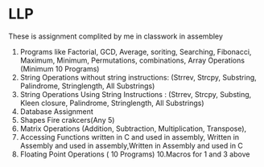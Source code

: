 # LLP
These is assignment complited by me in classwork in assembley
1. Programs like Factorial, GCD, Average, soriting, Searching, Fibonacci, Maximum, Minimum, Permutations, combinations, Array Operations (Minimum 10 Programs)
2. String Operations without string instructions:  (Strrev, Strcpy, Substring, Palindrome, Stringlength, All Substrings)
3. String Operations Using String Instructions : (Strrev, Strcpy, Substing, Kleen closure, Palindrome, Stringlength, All Substrings)
4. Database Assignment 
5. Shapes  Fire crakcers(Any 5)
7. Matrix Operations (Addition, Subtraction, Multiplication, Transpose),
8. Accessing Functions written in C and used in assembly, Written in Assembly and used in assembly,Written in Assembly and used in C 
9. Floating Point Operations ( 10 Programs)
10.Macros for 1 and 3 above

